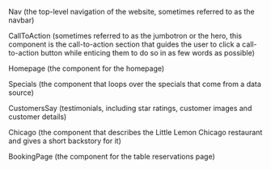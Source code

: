 Nav (the top-level navigation of the website, sometimes referred to as the navbar)

CallToAction (sometimes referred to as the jumbotron or the hero, this component is the call-to-action section that guides the user to click a call-to-action button while enticing them to do so in as few words as possible)

Homepage (the component for the homepage)

Specials (the component that loops over the specials that come from a data source)

CustomersSay (testimonials, including star ratings, customer images and customer details)

Chicago (the component that describes the Little Lemon Chicago restaurant and gives a short backstory for it)

BookingPage (the component for the table reservations page)
